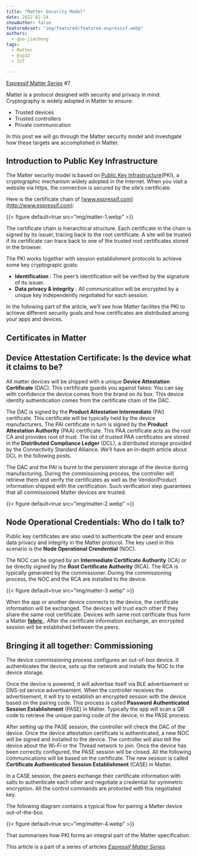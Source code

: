 ```yaml
---
title: "Matter Security Model"
date: 2022-02-24
showAuthor: false
featureAsset: "img/featured/featured-espressif.webp"
authors:
  - guo-jiacheng
tags:
  - Matter
  - Esp32
  - IoT

---
```

[Espressif Matter Series](/blog/matter) #7

Matter is a protocol designed with security and privacy in mind. Cryptography is widely adopted in Matter to ensure:

- Trusted devices
- Trusted controllers
- Private communication

In this post we will go through the Matter security model and investigate how these targets are accomplished in Matter.

## Introduction to Public Key Infrastructure

The Matter security model is based on [Public Key Infrastructure](https://en.wikipedia.org/wiki/Public_key_infrastructure)(PKI), a cryptographic mechanism widely adopted in the Internet. When you visit a website via https, the connection is secured by the site’s certificate.

Here is the certificate chain of [www.espressif.com](http://www.espressif.com):

{{< figure
    default=true
    src="img/matter-1.webp"
    >}}

The certificate chain is hierarchical structure. Each certificate in the chain is signed by its issuer, tracing back to the root certificate. A site will be trusted if its certificate can trace back to one of the trusted root certificates stored in the browser.

The PKI works together with session establishment protocols to achieve some key cryptograpic goals:

- __Identification__ : The peer’s identification will be verified by the signature of its issuer.
- __Data privacy & integrity__ : All communication will be encrypted by a unique key independently negotiated for each session.

In the following part of the aritcle, we’ll see how Matter facilites the PKI to achieve different security goals and how certificates are distributed among your apps and devices.

## Certificates in Matter

## Device Attestation Certificate: Is the device what it claims to be?

All matter devices will be shipped with a unique __Device Attestation Certificate__  (DAC). This certificate guards you against fakes: You can say with confidence the device comes from the brand on its box. This device identity authentication comes from the certificate chain of the DAC.

The DAC is signed by the __Product Attestation Intermediate__  (PAI) certificate. This certificate will be typically held by the device manufacturers. The PAI certificate in turn is signed by the __Product Attestation Authority__ (PAA) certificate. This PAA certificate acts as the root CA and provides root of trust. The list of trusted PAA certificates are stored in the __Distributed Compliance Ledger__ (DCL), a distributed storage provided by the Connectivity Standard Alliance. We’ll have an in-depth article about DCL in the following posts.

The DAC and the PAI is burnt to the persistent storage of the device during manufacturing. During the commissioning process, the controller will retrieve them and verify the certificates as well as the Vendor/Product information shipped with the certification. Such verification step guarantees that all commissioned Matter devices are trusted.

{{< figure
    default=true
    src="img/matter-2.webp"
    >}}

## Node Operational Credentials: Who do I talk to?

Public key certificates are also used to authenticate the peer and ensure data privacy and integrity in the Matter protocol. The key used in this scenario is the __Node Operational Crendential__  (NOC).

The NOC can be signed by an __Intermediate Certificate Authority__  (ICA) or be directly signed by the __Root Certificate Authority__ (RCA). The RCA is typically generated by the commissioner. During the commissioning process, the NOC and the RCA are installed to the device.

{{< figure
    default=true
    src="img/matter-3.webp"
    >}}

When the app or another device connects to the device, the certificate information will be exchanged. The devices will trust each other if they share the same root certificate. Devices with same root certficate thus form a Matter [__fabric__ ](/blog/matter-multi-admin-identifiers-and-fabrics). After the certificate information exchange, an encrypted session will be established between the peers.

## Bringing it all together: Commissioning

The device commissioning process configures an out-of-box device. It authenticates the device, sets up the network and installs the NOC to the device storage.

Once the device is powered, it will advertise itself via BLE advertisement or DNS-sd service advertisement. When the controller receives the advertisement, it will try to establish an encrypted session with the device based on the pairing code. This process is called __Password Authenticated Session Establishment__  (PASE) in Matter. Typically the app will scan a QR code to retrieve the unique pairing code of the device, in the PASE process.

After setting up the PASE session, the controller will check the DAC of the device. Once the device attestation certificate is authenticated, a new NOC will be signed and installed to the device. The controller will also tell the device about the Wi-Fi or the Thread network to join. Once the device has been correctly configured, the PASE session will be closed. All the following communications will be based on the certificate. The new session is called __Certificate Authenticated Session Establishment__  (CASE) in Matter.

In a CASE session, the peers exchange their certificate information with salts to authenticate each other and negotiate a credential for symmetric encryption. All the control commands are protocted with this negotiated key.

The following diagram contains a typical flow for pairing a Matter device out-of-the-box.

{{< figure
    default=true
    src="img/matter-4.webp"
    >}}

That summarises how PKI forms an integral part of the Matter specification.

This article is a part of a series of articles [*Espressif Matter Series*](/blog/matter).
